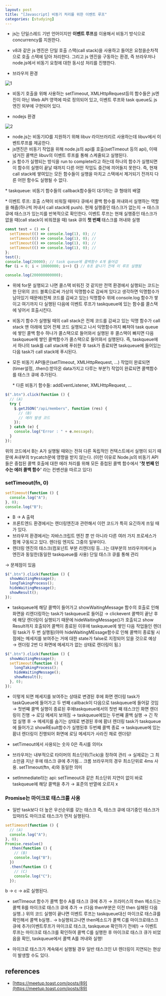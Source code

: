 ```yaml
---
layout: post
title: "[Javascript] 비동기 처리를 위한 이벤트 루프"
categories: [studying]
---
```


- js는 단일스레드 기반 언어이지만 **이벤트 루프**를 이용해서 비동기 방식으로 concurrency를 지원한다.
- v8과 같은 js 엔진은 단일 호출 스택(call stack)을 사용하고 들어온 요청을순차적으로 호출 스택에 담아 처리한다. 그리고 js 엔진을 구동하는 환경, 즉 브라우저나 node.js에서 비동기 요청에 대한 동시성 처리를 진행한다.

- 브라우저 환경

![1](https://user-images.githubusercontent.com/59640337/128611117-bfefdffd-38b7-4129-a625-b83fc71e85e2.png)

- 비동기 호출을 위해 사용하는 setTimeout, XMLHttpRequest등의 함수들은 js엔진이 아닌 Web API 영역에 따로 정의되어 있고, 이벤트 루프와 task queue도 js 엔진 외부에 구현되어 있다.

- nodejs 환경

![2](https://user-images.githubusercontent.com/59640337/128611118-14886419-9435-4fe8-bd38-95d69ca3f01d.png)

- node.js는 비동기IO를 지원하기 위해 libuv 라이브러리르 사용하는데 libuv에서 이벤트루프를 제공한다.
- js엔진은 비동기 작업을 위해 node.js의 api를 호출(setTimeout 등의 api), 이때 념거진 콜백은 libuv의 이벤트 루프를 통해 스케줄되고 실행된다.
- js 함수가 실행되는 방식을 run to complete라고 하는데 하나의 함수가 실행되면 이 함수의 실행이 끝날 때까지 다른 어떤 작업도 중간에 끼어들지 못한다. 즉, 현재 call stack에 쌓여있는 모든 함수들이 실행을 마치고 스택에서 제거되기 전까지 다른 어떤 함수도 실행될 수 없다.

\* taskqueue: 비동기 함수들의 callback함수들이 대기하는 큐 형태의 배열

\* 이벤트 루프: 호출 스택이 비워질 때마다 큐에서 콜백 함수를 꺼내와서 실행하는 역할을 해줌(하나씩 꺼내서 call stack에 push). 현재 실행중인 태스크가 없는지 → 태스크 큐에 태스크가 있는지를 반복적으로 확인한다. 이벤트 루프는 현재 실행중인 태스크가 없을 때(call stack이 비워졌을 때) task 큐의 **첫 번째** 태스크를 꺼내와 실행

```jsx
const test = () => {
  setTimeout(() => console.log(1), 0); //
  setTimeout(() => console.log(1), 0); //
  setTimeout(() => console.log(1), 0); //
  setTimeout(() => console.log(1), 0); //
};
test();
console.log(20000); // task queue에 콜백함수 4개 들어감
for (i = 0; i < 10000000; i++) {} // 0초 끝나기 전에 이 루프 실행됨

console.log(200000000000);
```

- 위에 for문 실행되고 나면 콜스택 비워진 것 같지만 전역 환경에서 실행되는 코드는 한 단위의 코드 블록으로써 가상의 익명함수로 감싸져 있다고 생각하면 익명함수가 남아있기 때문에(전체 코드를 감싸고 있는) 익명함수 위에 console.log 함수가 쌓이고 여기까지 다 실행된 다음에 이벤트 루프가 taskqueue에 있는 함수를 콜스택에 넣어서 호출시킨다.
- 비동기 함수가 실행될 때의 call stack은 전체 코드를 감싸고 있는 익명 함수가 call stack 맨 아래에 있어 전체 코드 실행되고 나서 익명함수까지 빠져야 task queue에 쌓인 콜백 함수 하나가 콜스택으로 들어와서 실행된 후 콜스택이 빠지면 다음 taskqueue에 쌓인 콜백함수가 콜스택으로 들어와서 실행된다. 즉, taskqueue에서 하나의 task를 call stack에 푸쉬한 후 task가 종료되면 taskqueue에 들어있는 다음 task가 call stack에 푸시된다.
- 모든 비동기 API들은(setTImeout, XMLHttpRequest, ...) 작업이 완료되면(timer설정, .then():받아온 data가지고 다루는 부분?) 작업이 완료되면 콜백함수를 태스크 큐에 추가된다.

  \* 다른 비동기 함수들: addEventListener, XMLHttpRequest, ...

```jsx
$(".btn").click(function () {
  // (A)
  try {
    $.getJSON("/api/members", function (res) {
      // (B)
      // 에러 발생 코드
    });
  } catch (e) {
    console.log("Error : " + e.message);
  }
});
```

위의 코드에서 B는 A가 실행될 때와는 전혀 다른 독립적인 컨텍스트에서 실행이 되기 때문에 A내부의 trycatch문에 영향을 받지 않는다. (이런 이유로 Node.js의 비동기 API들은 중첩된 콜백 호출에 대한 에러 처리를 위해 모든 중첩된 콜백 함수에서 **'첫 번째 인수는 에러 콜백 함수'** 라는 컨벤션을 따르고 있다)

### setTimeout(fn, 0)

```jsx
setTimeout(function () {
  console.log("A");
}, 0);
console.log("B");
```

- B → A 출력
- 프론트엔드 환경에서는 렌더링엔진과 관련해서 이런 코드가 특히 요긴하게 쓰일 때가 있다.
- 브라우저 환경에서는 자바스크립트 엔진 뿐 만 아니라 다른 여러 가지 프로세스가 함께 구동되고 있다. 렌더링 엔지도 그중의 일부이다.
- 렌더링 엔진의 태스크(컴포넌트 부분 리렌더링 등...)는 대부분의 브라우저에서 js 엔진과 동일한(동일한 taskqueue를 사용) 단일 태스크 큐를 통해 관리

→ 문제점이 있음

```jsx
$(".btn").click(function () {
  showWaitingMessage();
  longTakingProcess();
  hideWaitingMessage();
  showResult();
});
```

- taskqueue에 해당 콜백이 들어가고 showWaitingMessage 함수의 호출로 인해 화면을 리렌더링하는 task가 taskqueue로 들어감 → clickevent 콜백이 끝난 후에 해당 렌더링이 실행되기 때문에 hideWaitingMessage()가 호출되고 show Result까지 호출되어 콜백이 종료된 이후에 taskqueue에 쌓인 다음 작업들인 렌더링 task가 두 번 실행됨(아마 hideWaitingMEssage함수로 인해 콜백이 종료될 시점에는 메세지를 보여주는 거에 대한 state가 false로 지정되어 있을 것으로 예상 → 렌더링 2번 다 화면에 메세지가 없는 상태로 렌더링이 됨.)

```jsx
$(".btn").click(function () {
  showWaitingMessage();
  setTimeout(function () {
    longTakingProcess();
    hideWaitingMessage();
    showResult();
  }, 0);
});
```

- 이렇게 되면 메세지를 보여주는 상태로 변경된 후에 화면 렌더링 task가 taskQueue에 들어가고 두 번째 callback이 다음으로 taskqueue에 들어갈 것임 → 첫번쨰 콜백 실행이 종료된 후에taskqueue에서의 첫번 째 태스크인 화면 렌더링이 진행 → 로딩 메세지 보여짐 → taskqueue에있는 두번쨰 콜백 실행 → 긴 작업 실행 후 → 메세지를 숨기는 상태로 변경된 후에 홤녀 렌더링 task가 taskqueue에 들어가고 showREsult함수가 실행된후 두번쨰 콜백 종료 → taskqueue에 있는 홤녀 렌더링이 진행되어 화면에 로딩 메세지가 사라진 채로 렌더링!

- setTimeout에서 사용되는 숫자 0은 즉시를 의미x
- 브라우저는 내부적으로 타이머의 최소단위(Tick)을 정하여 관리 → 실제로는 그 최소만큼 지난 후에 태스크 큐에 추가됨... 크롬 브라우저의 경우 최소단위로 4ms 사용. setTImeout(ftn, 4)와 동일한 의미
- setImmediate라는 api: setTimeout과 같은 최소단위 지연이 없이 바로 taskqueue에 해당 콜백을 추가 → 표준의 반열에 오르지 x

### Promise는 마이크로 태스크를 사용

- 일반 task보다 더 높은 우선순위를 갖는 태스크 즉, 태스크 큐에 대기중인 태스크가 있떠라도 마이크로 태스크가 먼저 실행된다.

```jsx
setTimeout(function () {
  // (A)
  console.log("A");
}, 0);
Promise.resolve()
  .then(function () {
    // (B)
    console.log("B");
  })
  .then(function () {
    // (C)
    console.log("C");
  });
```

b → c → a로 실행된다.

- setTImeout 함수가 콜백 함수 A를 태스크 큐에 추가 → 프라미스의 then 메소드는 콜백 B를 마이크로 태스크 큐에 추가 → (다음 then부분은 이전 then 실해된 다음 실행..) 위의 코드 실행이 끝나면 이벤트 루프는 taskqueue대신 마이크로 태스큐를 확인해서 콜백 b실행.. → b실행되고나면 then메소드가 콜백 C를 마이크로태스크 큐에 추가(이벤트루프가 마이크로 태스크, taskqueue 확인하기 전에!) → 이벤트 루프는 마이크로 태스크를 확인하여 콜백 C를 실행한 후 마이크로 태스크 큐가 비었음을 확인, taskqueue에서 콜백 A를 꺼내와 실행!

- 마이크로 태스크가 계속돼서 실행될 경우 일반 태스크인 UI 렌더링이 지연되는 현상이 발생할 수도 있다.

## references

- [https://meetup.toast.com/posts/89](https://meetup.toast.com/posts/89)

